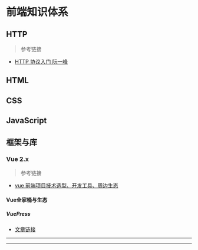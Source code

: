 # 前端知识体系

## HTTP

> 参考链接

- [HTTP 协议入门 阮一峰](https://www.ruanyifeng.com/blog/2016/08/http.html)

## HTML

## CSS

## JavaScript

## 框架与库

### Vue 2.x

> 参考链接

- [vue 前端项目技术选型、开发工具、周边生态](https://segmentfault.com/a/1190000017480921)

#### Vue全家桶与生态

##### VuePress

- [文章链接](/tech/VuePress/)

---
---
